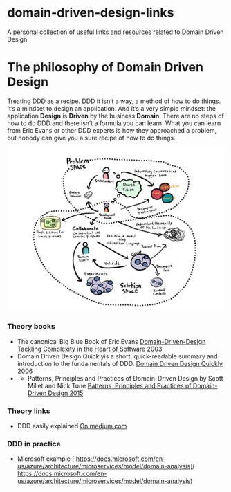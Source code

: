 # domain-driven-design-links
A personal collection of useful links and resources related to Domain Driven Design

# The philosophy of Domain Driven Design

Treating DDD as a recipe. DDD it isn’t a way, a method of how to do things. It’s a mindset to design an application. And it’s a very simple mindset: the application **Design** is **Driven** by the business **Domain**. There are no steps of how to do DDD and there isn’t a formula you can learn. What you can learn from Eric Evans or other DDD experts is how they approached a problem, but nobody can give you a sure recipe of how to do things.

![Domain Driven Design](./img/ddd.jpeg "Domain Driven Design")

### Theory books
- The canonical Big Blue Book of Eric Evans [Domain-Driven-Design Tackling Complexity in the Heart of Software 2003](https://github.com/gg-daddy/ebooks/blob/master/Eric%20Evans%202003%20-%20Domain-Driven%20Design%20-%20Tackling%20Complexity%20in%20the%20Heart%20of%20Software.pdf)
- Domain Driven Design Quicklyis a short, quick-readable summary and introduction to the fundamentals of DDD. [Domain Driven Design Quickly 2006](https://www.infoq.com/minibooks/domain-driven-design-quickly/)
- - Patterns, Principles and Practices of Domain-Driven Design by Scott Millet and Nick Tune [Patterns, Principles and Practices of Domain-Driven Design 2015](https://github.com/bmihovski/software-development-ebooks-1)

### Theory links
- DDD easily explained [On medium.com](https://medium.com/raa-labs/part-1-domain-driven-design-like-a-pro-f9e78d081f10)

### DDD in practice
- Microsoft example [	https://docs.microsoft.com/en-us/azure/architecture/microservices/model/domain-analysis](	https://docs.microsoft.com/en-us/azure/architecture/microservices/model/domain-analysis)

